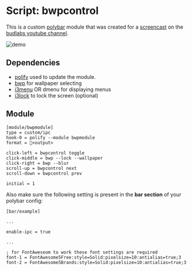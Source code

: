 # Script: bwpcontrol

This is a custom [polybar] module that was created for a [screencast] on the [budlabs youtube channel].

![demo](https://github.com/budRich/bwp/raw/next/examples/polybar/bwpcontroldemo.gif)

## Dependencies

* [polify] used to update the module.
* [bwp] for wallpaper selecting
* [i3menu] OR dmenu for displaying menus
* [i3lock] to lock the screen (optional)

## Module

```
[module/bwpmodule]
type = custom/ipc
hook-0 = polify --module bwpmodule
format = <output>

click-left = bwpcontrol toggle
click-middle = bwp --lock --wallpaper
click-right = bwp --blur
scroll-up = bwpcontrol next
scroll-down = bwpcontrol prev

initial = 1
```

Also make sure the following setting is present in the **bar section** of your polybar config:

```
[bar/example]

...

enable-ipc = true

...

; for FontAweseom to work these font settings are required
font-1 = FontAwesome5Free:style=Solid:pixelsize=10:antialias=true;3
font-2 = FontAwesome5Brands:style=Solid:pixelsize=10:antialias=true;3
```

[polybar]: https://polybar.github.io/
[screencast]: https://youtu.be/nK9qx_9I4Iw
[budlabs youtube channel]: https://www.youtube.com/channel/UCi8XrDg1bK_MJ0goOnbpTMQ
[polify]: https://github.com/budlabs/polify
[bwp]: https://github.com/buRich/bwp
[i3menu]: https://github.com/budlabs/i3ass/wiki/16AS_i3menu
[i3lock]: https://github.com/i3/i3lock
